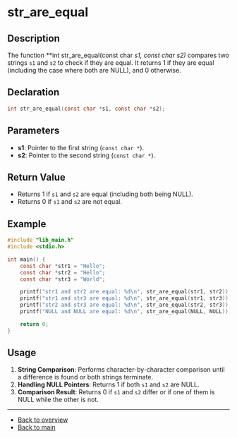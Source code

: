 # str_are_equal

## Description

The function **int str_are_equal(const char *s1, const char *s2)** compares two strings `s1` and `s2` to check if they are equal. It returns 1 if they are equal (including the case where both are NULL), and 0 otherwise.

## Declaration

```c
int str_are_equal(const char *s1, const char *s2);
```

## Parameters

- **s1**: Pointer to the first string (`const char *`).
- **s2**: Pointer to the second string (`const char *`).

## Return Value

- Returns 1 if `s1` and `s2` are equal (including both being NULL).
- Returns 0 if `s1` and `s2` are not equal.

## Example

```c
#include "lib_main.h"
#include <stdio.h>

int main() {
    const char *str1 = "Hello";
    const char *str2 = "Hello";
    const char *str3 = "World";

    printf("str1 and str2 are equal: %d\n", str_are_equal(str1, str2));
    printf("str1 and str3 are equal: %d\n", str_are_equal(str1, str3));
    printf("str2 and str3 are equal: %d\n", str_are_equal(str2, str3));
    printf("NULL and NULL are equal: %d\n", str_are_equal(NULL, NULL));

    return 0;
}
```

## Usage

1. **String Comparison**: Performs character-by-character comparison until a difference is found or both strings terminate.
2. **Handling NULL Pointers**: Returns 1 if both `s1` and `s2` are NULL.
3. **Comparison Result**: Returns 0 if `s1` and `s2` differ or if one of them is NULL while the other is not.

---

- [Back to overview](../Overview_about_function.md)
- [Back to main](/)
